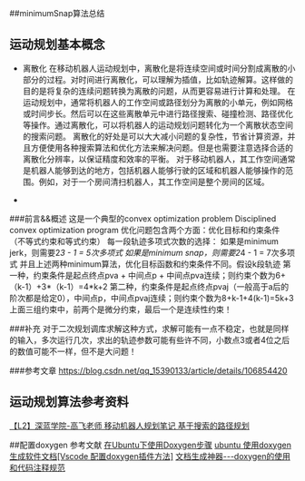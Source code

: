 

##minimumSnap算法总结








## 运动规划基本概念
- 离散化
在移动机器人运动规划中，离散化是将连续空间或时间分割成离散的小部分的过程。对时间进行离散化，可以理解为插值，比如轨迹解算。这样做的目的是将复杂的连续问题转换为离散的问题，从而更容易进行计算和处理。
在运动规划中，通常将机器人的工作空间或路径划分为离散的小单元，例如网格或时间步长。然后可以在这些离散单元中进行路径搜索、碰撞检测、路径优化等操作。通过离散化，可以将机器人的运动规划问题转化为一个离散状态空间的搜索问题。
离散化的好处是可以大大减小问题的复杂性，节省计算资源，并且方便使用各种搜索算法和优化方法来解决问题。但是也需要注意选择合适的离散化分辨率，以保证精度和效率的平衡。
对于移动机器人，其工作空间通常是机器人能够到达的地方，包括机器人能够行驶的区域和机器人能够操作的范围。例如，对于一个房间清扫机器人，其工作空间是整个房间的区域。












+

###前言&&概述
这是一个典型的convex optimization problem
Disciplined convex optimization program
优化问题包含两个方面：优化目标和约束条件（不等式约束和等式约束）
每一段轨迹多项式次数的选择：
如果是minimum jerk，则需要2*3 - 1 = 5次多项式
如果是minimum snap，则需要2*4 - 1 = 7次多项式
并且上述两种minimum算法，优化目标函数和约束条件不同。假设k段轨迹
第一种，约束条件是起点终点pva + 中间点p + 中间点pva连续；则约束个数为6+（k-1）+3*（k-1）=4*k+2
第二种，约束条件是起点终点pvaj（一般高于a后的阶次都是给定0），中间点p，中间点pvaj连续；则约束个数为8+k-1+4(k-1)=5k+3
上面三组约束中，前两个是微分约束，最后一个是连续性约束！

###补充
对于二次规划调库求解这种方式，求解可能有一点不稳定，也就是同样的输入，多次运行几次，求出的轨迹参数可能有些许不同，小数点3或者4位之后的数值可能不一样，但不是大问题！

###参考文章
https://blog.csdn.net/qq_15390133/article/details/106854420







## 运动规划算法参考资料
[【L2】深蓝学院-高飞老师 移动机器人规划笔记 基于搜索的路径规划](https://blog.csdn.net/weixin_43912423/article/details/131564902)




##配置doxygen
参考文献
[在Ubuntu下使用Doxygen步骤](http://t.csdn.cn/UprP2)
[ubuntu 使用doxygen生成软件文档[Vscode 配置doxygen插件方法]](http://t.csdn.cn/BbyOe)
[文档生成神器---doxygen的使用和代码注释规范](https://www.guyuehome.com/35640)